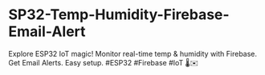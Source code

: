 # SP32-Temp-Humidity-Firebase-Email-Alert
Explore ESP32 IoT magic! Monitor real-time temp &amp; humidity with Firebase. Get Email Alerts. Easy setup. #ESP32 #Firebase #IoT 🌡️✉️
